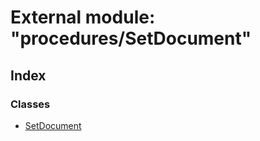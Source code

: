 # External module: "procedures/SetDocument"

## Index

### Classes

* [SetDocument](../classes/_procedures_setdocument_.setdocument.md)
